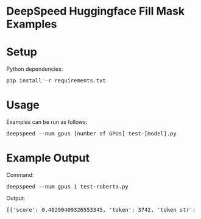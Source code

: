 
# DeepSpeed Huggingface Fill Mask Examples

# Setup
Python dependencies:
<pre>
pip install -r requirements.txt
</pre>

# Usage
Examples can be run as follows:
<pre>deepspeed --num_gpus [number of GPUs] test-[model].py</pre>

# Example Output
Command:
<pre>
deepspeed --num_gpus 1 test-roberta.py
</pre>

Output:
<pre>
[{'score': 0.40290409326553345, 'token': 3742, 'token_str': ' Internet', 'sequence': 'The invention of the Internet revolutionized the way we communicate with each other.'}, {'score': 0.20314466953277588, 'token': 7377, 'token_str': ' telephone', 'sequence': 'The invention of the telephone revolutionized the way we communicate with each other.'}, {'score': 0.17653286457061768, 'token': 2888, 'token_str': ' internet', 'sequence': 'The invention of the internet revolutionized the way we communicate with each other.'}, {'score': 0.06900821626186371, 'token': 4368, 'token_str': ' smartphone', 'sequence': 'The invention of the smartphone revolutionized the way we communicate with each other.'}, {'score': 0.03270129859447479, 'token': 3034, 'token_str': ' computer', 'sequence': 'The invention of the computer revolutionized the way we communicate with each other.'}]
</pre>
